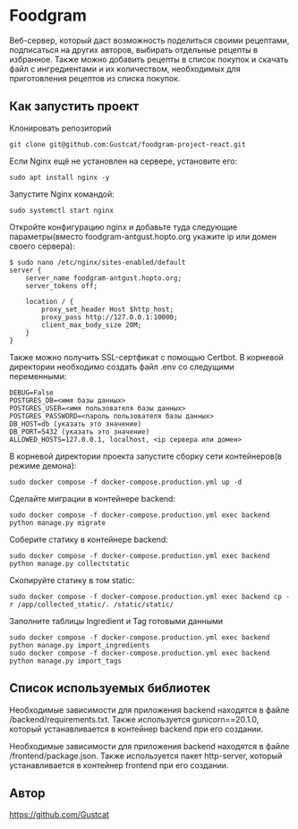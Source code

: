 # Foodgram
Веб-сервер, который даст возможность поделиться своими рецептами, подписаться на других авторов, выбирать отдельные рецепты в избранное. Также можно добавить рецепты в список покупок и скачать файл с ингредиентами и их количеством, необходимых для приготовления рецептов из списка покупок.
## Как запустить проект
Клонировать репозиторий
```
git clone git@github.com:Gustcat/foodgram-project-react.git
```
Если Nginx ещё не установлен на сервере, установите его:
```
sudo apt install nginx -y
```
Запустите Nginx командой:
```
sudo systemctl start nginx
```
Откройте конфигурацию nginx и добавьте туда следующие параметры(вместо foodgram-antgust.hopto.org укажите ip или домен своего сервера):
```
$ sudo nano /etc/nginx/sites-enabled/default
server {
    server_name foodgram-antgust.hopto.org;
    server_tokens off;

    location / {
        proxy_set_header Host $http_host;
        proxy_pass http://127.0.0.1:10000;
        client_max_body_size 20M;
    }
}
```
Также можно получить SSL-сертфикат с помощью Certbot.
В корневой директории необходимо создать файл .env со следущими переменными:
```
DEBUG=False
POSTGRES_DB=<имя базы данных>
POSTGRES_USER=<имя пользователя базы данных>
POSTGRES_PASSWORD=<пароль пользователя базы данных>
DB_HOST=db (указать это значение)
DB_PORT=5432 (указать это значение)
ALLOWED_HOSTS=127.0.0.1, localhost, <ip сервера или домен>
```
В корневой директории проекта запустите сборку сети контейнеров(в режиме демона):
```
sudo docker compose -f docker-compose.production.yml up -d
```
Сделайте миграции в контейнере backend:
```
sudo docker compose -f docker-compose.production.yml exec backend python manage.py migrate
```
Соберите статику в контейнере backend:
```
sudo docker compose -f docker-compose.production.yml exec backend python manage.py collectstatic
```
Скопируйте статику в том static:
```
sudo docker compose -f docker-compose.production.yml exec backend cp -r /app/collected_static/. /static/static/
```
Заполните таблицы Ingredient и Tag готовыми данными
```
sudo docker compose -f docker-compose.production.yml exec backend python manage.py import_ingredients
sudo docker compose -f docker-compose.production.yml exec backend python manage.py import_tags
```
## Список используемых библиотек
Необходимые зависимости для приложения backend находятся в файле /backend/requirements.txt. Также используется gunicorn==20.1.0, который устанавливается в контейнер backend при его создании.

Необходимые зависимости для приложения backend находятся в файле /frontend/package.json. Также используется пакет http-server, который устанавливается в контейнер frontend при его создании.
## Автор
https://github.com/Gustcat
